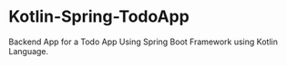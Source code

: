 # Kotlin-Spring-TodoApp
Backend App for a Todo App Using Spring Boot Framework using Kotlin Language.
